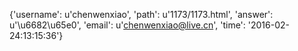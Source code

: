 {'username': u'chenwenxiao', 'path': u'1173/1173.html', 'answer': u'\u6682\u65e0', 'email': u'chenwenxiao@live.cn', 'time': '2016-02-24:13:15:36'}